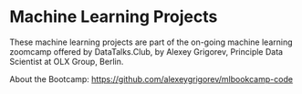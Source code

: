 # Machine Learning Projects

These machine learning projects are part of the on-going machine learning zoomcamp offered by DataTalks.Club, by Alexey Grigorev, Principle Data Scientist at OLX Group, Berlin.

About the Bootcamp: https://github.com/alexeygrigorev/mlbookcamp-code

